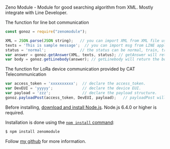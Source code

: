 Zeno Module - Module for good searching algorithm from XML. Mostly integrate with Line Developer.

The function for line bot communication
```js
const gonoz = require("zenomodule");

XML = JSON.parse(JSON string);   // you can import XML from XML file using another module.
texts = 'This is sample message';  // you can import msg from LINE application.
status = 'normal';               // the status can be normal, train, trainQuestion, trainAnswer.
var answer = gonoz.getAnswer(XML, texts, status); // getAnswer will return the answer analyzed from XML.
var body = gonoz.getLinebody(answer); // getLinebody will return the body used to reply command.
```

The function for LoRa device communication provided by CAT Telecommunication
```js
var access_token = 'xxxxxxxxxx';  // declare the access_token.
var DevEUI = 'yyyyy';             // declare the device EUI.
var payload = 'zzz';              // declare the payload structure.
gonoz.payloadPost(access_token, DevEUI, payload);   // payloadPost will sending payload to the LoRa device.
```

Before installing, [download and install Node.js](https://nodejs.org/en/download/).
Node.js 6.4.0 or higher is required.

Installation is done using the
[`npm install` command](https://docs.npmjs.com/getting-started/installing-npm-packages-locally):

```bash
$ npm install zenomodule
```

Follow [my github](https://github.com/zenophakhawat/zenomodule)
for more information.
